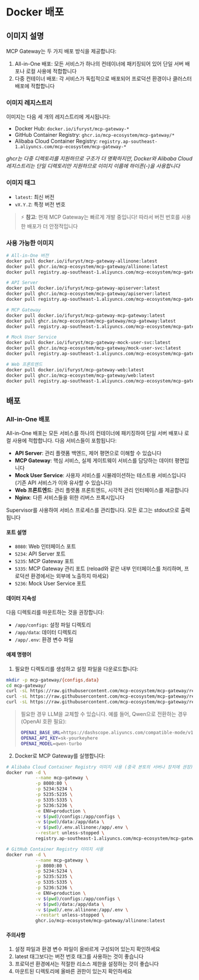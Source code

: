 # Docker 배포

## 이미지 설명

MCP Gateway는 두 가지 배포 방식을 제공합니다:
1. All-in-One 배포: 모든 서비스가 하나의 컨테이너에 패키징되어 있어 단일 서버 배포나 로컬 사용에 적합합니다
2. 다중 컨테이너 배포: 각 서비스가 독립적으로 배포되어 프로덕션 환경이나 클러스터 배포에 적합합니다

### 이미지 레지스트리

이미지는 다음 세 개의 레지스트리에 게시됩니다:
- Docker Hub: `docker.io/ifuryst/mcp-gateway-*`
- GitHub Container Registry: `ghcr.io/mcp-ecosystem/mcp-gateway/*`
- Alibaba Cloud Container Registry: `registry.ap-southeast-1.aliyuncs.com/mcp-ecosystem/mcp-gateway-*`

*ghcr는 다중 디렉토리를 지원하므로 구조가 더 명확하지만, Docker와 Alibaba Cloud 레지스트리는 단일 디렉토리만 지원하므로 이미지 이름에 하이픈(-)을 사용합니다*

### 이미지 태그

- `latest`: 최신 버전
- `vX.Y.Z`: 특정 버전 번호

> ⚡ **참고**: 현재 MCP Gateway는 빠르게 개발 중입니다! 따라서 버전 번호를 사용한 배포가 더 안정적입니다

### 사용 가능한 이미지

```bash
# All-in-One 버전
docker pull docker.io/ifuryst/mcp-gateway-allinone:latest
docker pull ghcr.io/mcp-ecosystem/mcp-gateway/allinone:latest
docker pull registry.ap-southeast-1.aliyuncs.com/mcp-ecosystem/mcp-gateway-allinone:latest

# API Server
docker pull docker.io/ifuryst/mcp-gateway-apiserver:latest
docker pull ghcr.io/mcp-ecosystem/mcp-gateway/apiserver:latest
docker pull registry.ap-southeast-1.aliyuncs.com/mcp-ecosystem/mcp-gateway-apiserver:latest

# MCP Gateway
docker pull docker.io/ifuryst/mcp-gateway-mcp-gateway:latest
docker pull ghcr.io/mcp-ecosystem/mcp-gateway/mcp-gateway:latest
docker pull registry.ap-southeast-1.aliyuncs.com/mcp-ecosystem/mcp-gateway-mcp-gateway:latest

# Mock User Service
docker pull docker.io/ifuryst/mcp-gateway-mock-user-svc:latest
docker pull ghcr.io/mcp-ecosystem/mcp-gateway/mock-user-svc:latest
docker pull registry.ap-southeast-1.aliyuncs.com/mcp-ecosystem/mcp-gateway-mock-user-svc:latest

# Web 프론트엔드
docker pull docker.io/ifuryst/mcp-gateway-web:latest
docker pull ghcr.io/mcp-ecosystem/mcp-gateway/web:latest
docker pull registry.ap-southeast-1.aliyuncs.com/mcp-ecosystem/mcp-gateway-web:latest
```

## 배포

### All-in-One 배포

All-in-One 배포는 모든 서비스를 하나의 컨테이너에 패키징하여 단일 서버 배포나 로컬 사용에 적합합니다. 다음 서비스들이 포함됩니다:
- **API Server**: 관리 플랫폼 백엔드, 제어 평면으로 이해할 수 있습니다
- **MCP Gateway**: 핵심 서비스, 실제 게이트웨이 서비스를 담당하는 데이터 평면입니다
- **Mock User Service**: 사용자 서비스를 시뮬레이션하는 테스트용 서비스입니다 (기존 API 서비스가 이와 유사할 수 있습니다)
- **Web 프론트엔드**: 관리 플랫폼 프론트엔드, 시각적 관리 인터페이스를 제공합니다
- **Nginx**: 다른 서비스들을 위한 리버스 프록시입니다

Supervisor를 사용하여 서비스 프로세스를 관리합니다. 모든 로그는 stdout으로 출력됩니다

#### 포트 설명

- `8080`: Web 인터페이스 포트
- `5234`: API Server 포트
- `5235`: MCP Gateway 포트
- `5335`: MCP Gateway 관리 포트 (reload와 같은 내부 인터페이스를 처리하며, 프로덕션 환경에서는 외부에 노출하지 마세요)
- `5236`: Mock User Service 포트

#### 데이터 지속성

다음 디렉토리를 마운트하는 것을 권장합니다:
- `/app/configs`: 설정 파일 디렉토리
- `/app/data`: 데이터 디렉토리
- `/app/.env`: 환경 변수 파일

#### 예제 명령어

1. 필요한 디렉토리를 생성하고 설정 파일을 다운로드합니다:

```bash
mkdir -p mcp-gateway/{configs,data}
cd mcp-gateway/
curl -sL https://raw.githubusercontent.com/mcp-ecosystem/mcp-gateway/refs/heads/main/configs/apiserver.yaml -o configs/apiserver.yaml
curl -sL https://raw.githubusercontent.com/mcp-ecosystem/mcp-gateway/refs/heads/main/configs/mcp-gateway.yaml -o configs/mcp-gateway.yaml
curl -sL https://raw.githubusercontent.com/mcp-ecosystem/mcp-gateway/refs/heads/main/.env.example -o .env.allinone
```

> 필요한 경우 LLM을 교체할 수 있습니다. 예를 들어, Qwen으로 전환하는 경우 (OpenAI 호환 필요):
> ```bash
> OPENAI_BASE_URL=https://dashscope.aliyuncs.com/compatible-mode/v1/
> OPENAI_API_KEY=sk-yourkeyhere
> OPENAI_MODEL=qwen-turbo
> ```

2. Docker로 MCP Gateway를 실행합니다:

```bash
# Alibaba Cloud Container Registry 이미지 사용 (중국 본토의 서버나 장치에 권장)
docker run -d \
           --name mcp-gateway \
           -p 8080:80 \
           -p 5234:5234 \
           -p 5235:5235 \
           -p 5335:5335 \
           -p 5236:5236 \
           -e ENV=production \
           -v $(pwd)/configs:/app/configs \
           -v $(pwd)/data:/app/data \
           -v $(pwd)/.env.allinone:/app/.env \
           --restart unless-stopped \
           registry.ap-southeast-1.aliyuncs.com/mcp-ecosystem/mcp-gateway-allinone:latest

# GitHub Container Registry 이미지 사용
docker run -d \
           --name mcp-gateway \
           -p 8080:80 \
           -p 5234:5234 \
           -p 5235:5235 \
           -p 5335:5335 \
           -p 5236:5236 \
           -e ENV=production \
           -v $(pwd)/configs:/app/configs \
           -v $(pwd)/data:/app/data \
           -v $(pwd)/.env.allinone:/app/.env \
           --restart unless-stopped \
           ghcr.io/mcp-ecosystem/mcp-gateway/allinone:latest
```

#### 주의사항

1. 설정 파일과 환경 변수 파일이 올바르게 구성되어 있는지 확인하세요
2. latest 태그보다는 버전 번호 태그를 사용하는 것이 좋습니다
3. 프로덕션 환경에서는 적절한 리소스 제한을 설정하는 것이 좋습니다
4. 마운트된 디렉토리에 올바른 권한이 있는지 확인하세요 